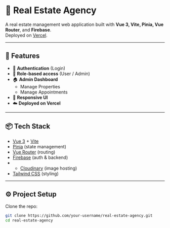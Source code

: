 # 🏡 Real Estate Agency

A real estate management web application built with **Vue 3, Vite, Pinia, Vue Router**, and **Firebase**.  
Deployed on [Vercel]([https://vercel.com](https://real-estate-agency-tawny.vercel.app/)).

---

## 🚀 Features

- 🔐 **Authentication** (Login)
- 👥 **Role-based access** (User / Admin)
- 🏠 **Admin Dashboard**  
  - Manage Properties  
  - Manage Appointments
- 📱 **Responsive UI**
- ☁️ **Deployed on Vercel**

---

## 📦 Tech Stack

- [Vue 3](https://vuejs.org/) + [Vite](https://vitejs.dev/)
- [Pinia](https://pinia.vuejs.org/) (state management)
- [Vue Router](https://router.vuejs.org/) (routing)
- [Firebase](https://firebase.google.com/) (auth & backend)
- - [Cloudinary](https://cloudinary.com/) (image hosting)
- [Tailwind CSS](https://tailwindcss.com/) (styling)

---

## ⚙️ Project Setup

Clone the repo:

```bash
git clone https://github.com/your-username/real-estate-agency.git
cd real-estate-agency
